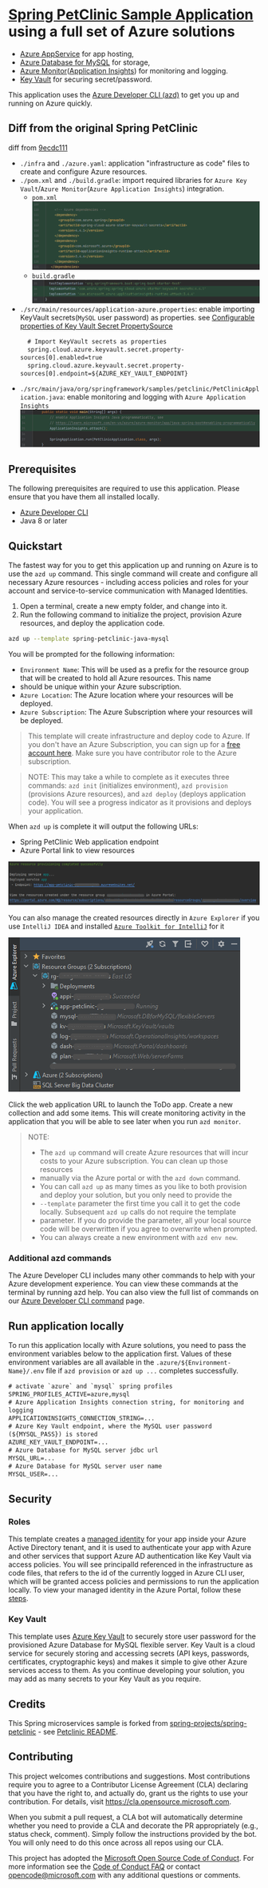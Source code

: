 # [Spring PetClinic Sample Application](https://github.com/spring-projects/spring-petclinic) using a full set of Azure solutions

* [Azure AppService](https://azure.microsoft.com/en-us/products/app-service/) for app hosting,
* [Azure Database for MySQL](https://azure.microsoft.com/en-us/products/mysql/) for storage,
* [Azure Monitor](https://azure.microsoft.com/en-us/products/monitor/)([Application Insights](https://learn.microsoft.com/en-us/azure/azure-monitor/app/app-insights-overview?tabs=net)) for monitoring and logging.
* [Key Vault](https://azure.microsoft.com/en-us/products/key-vault/) for securing secret/password.

This application uses the [Azure Developer CLI (azd)](https://learn.microsoft.com/en-us/azure/developer/azure-developer-cli/overview)
to get you up and running on Azure quickly.

## Diff from the original Spring PetClinic 
diff from [9ecdc111](https://github.com/spring-projects/spring-petclinic/commit/9ecdc1111e3da388a750ace41a125287d9620534)

* `./infra` and `./azure.yaml`: application "infrastructure as code" files to create and configure Azure resources.
* `./pom.xml` and `./build.gradle`: import required libraries for `Azure Key Vault`/`Azure Monitor`(`Azure Application Insights`) integration.
    * `pom.xml`
      ![diff of pom.xml](readme.assests/pom.xml.diff.png)
    * `build.gradle`
      ![diff of build.gradle](readme.assests/build.gradle.diff.png)
* `./src/main/resources/application-azure.properties`: enable importing KeyVault secrets(`MySQL` user password) as properties.
  see [Configurable properties of Key Vault Secret PropertySource](https://microsoft.github.io/spring-cloud-azure/current/reference/html/index.html#all-configurable-properties)
  ```properties
    # Import KeyVault secrets as properties
    spring.cloud.azure.keyvault.secret.property-sources[0].enabled=true
    spring.cloud.azure.keyvault.secret.property-sources[0].endpoint=${AZURE_KEY_VAULT_ENDPOINT}
  ```
* `./src/main/java/org/springframework/samples/petclinic/PetClinicApplication.java`: enable monitoring and logging with `Azure Application Insights`
  ![diff of PetClinicApplication.java](readme.assests/PetClinicApplication.java.diff.png)

## Prerequisites

The following prerequisites are required to use this application. Please ensure that you have them all installed locally.

* [Azure Developer CLI](https://learn.microsoft.com/en-us/azure/developer/azure-developer-cli/install-azd)
* Java 8 or later

## Quickstart

The fastest way for you to get this application up and running on Azure is to use the `azd up` command. This single command will create
and configure all necessary Azure resources - including access policies and roles for your account and service-to-service communication
with Managed Identities.

1. Open a terminal, create a new empty folder, and change into it.
2. Run the following command to initialize the project, provision Azure resources, and deploy the application code.

```bash
azd up --template spring-petclinic-java-mysql
```

You will be prompted for the following information:

- `Environment Name`: This will be used as a prefix for the resource group that will be created to hold all Azure resources. This name
- should be unique within your Azure subscription.
- `Azure Location`: The Azure location where your resources will be deployed.
- `Azure Subscription`: The Azure Subscription where your resources will be deployed.

> This template will create infrastructure and deploy code to Azure. If you don't have an Azure Subscription, you can sign up for
> a [free account here](https://azure.microsoft.com/free/). Make sure you have contributor role to the Azure subscription.

> NOTE: This may take a while to complete as it executes three commands: `azd init` (initializes environment), `azd provision`
> (provisions Azure resources), and `azd deploy` (deploys application code). You will see a progress indicator as it provisions and
> deploys your application.

When `azd up` is complete it will output the following URLs:

- Spring PetClinic Web application endpoint
- Azure Portal link to view resources

![azd up output](readme.assests/azd_up_output.png)

You can also manage the created resources directly in `Azure Explorer` if you use `IntelliJ IDEA` and installed 
[`Azure Toolkit for IntelliJ`](https://plugins.jetbrains.com/plugin/8053-azure-toolkit-for-intellij) for it

![azure explorer](readme.assests/azure_explorer.png)

Click the web application URL to launch the ToDo app. Create a new collection and add some items. This will create monitoring activity
in the application that you will be able to see later when you run `azd monitor`.

> NOTE:
>
> - The `azd up` command will create Azure resources that will incur costs to your Azure subscription. You can clean up those resources
> - manually via the Azure portal or with the `azd down` command.
> - You can call `azd up` as many times as you like to both provision and deploy your solution, but you only need to provide the
> - `--template` parameter the first time you call it to get the code locally. Subsequent `azd up` calls do not require the template
> - parameter. If you do provide the parameter, all your local source code will be overwritten if you agree to overwrite when prompted.
> - You can always create a new environment with `azd env new`.

### Additional azd commands

The Azure Developer CLI includes many other commands to help with your Azure development experience.
You can view these commands at the terminal by running azd help. You can also view the full list of
commands on our [Azure Developer CLI command](https://aka.ms/azure-dev/ref) page.

## Run application locally

To run this application locally with Azure solutions, you need to pass the environment variables below to the application first. Values of these
environment variables are all available in the `.azure/${Environment-Name}/.env` file if `azd provision` or `azd up ...` completes successfully.

```properties
# activate `azure` and `mysql` spring profiles
SPRING_PROFILES_ACTIVE=azure,mysql
# Azure Application Insights connection string, for monitoring and logging
APPLICATIONINSIGHTS_CONNECTION_STRING=...
# Azure Key Vault endpoint, where the MySQL user password (${MYSQL_PASS}) is stored
AZURE_KEY_VAULT_ENDPOINT=...
# Azure Database for MySQL server jdbc url
MYSQL_URL=...
# Azure Database for MySQL server user name
MYSQL_USER=...
```
## Security

### Roles

This template creates a [managed identity](https://docs.microsoft.com/azure/active-directory/managed-identities-azure-resources/overview)
for your app inside your Azure Active Directory tenant, and it is used to authenticate your app with Azure and other services
that support Azure AD authentication like Key Vault via access policies. You will see principalId referenced in the infrastructure
as code files, that refers to the id of the currently logged in Azure CLI user, which will be granted access policies and permissions
to run the application locally. To view your managed identity in the Azure Portal, follow these
[steps](https://docs.microsoft.com/azure/active-directory/managed-identities-azure-resources/how-to-view-managed-identity-service-principal-portal).

### Key Vault

This template uses [Azure Key Vault](https://docs.microsoft.com/azure/key-vault/general/overview) to securely store user password
for the provisioned Azure Database for MySQL flexible server. Key Vault is a cloud service for securely storing and accessing secrets
(API keys, passwords, certificates, cryptographic keys) and makes it simple to give other Azure services access to them. As you
continue developing your solution, you may add as many secrets to your Key Vault as you require.


## Credits

This Spring microservices sample is forked from
[spring-projects/spring-petclinic](https://github.com/spring-projects/spring-petclinic) - see [Petclinic README](./README-petclinic.md).

## Contributing

This project welcomes contributions and suggestions.  Most contributions require you to agree to a
Contributor License Agreement (CLA) declaring that you have the right to, and actually do, grant us
the rights to use your contribution. For details, visit https://cla.opensource.microsoft.com.

When you submit a pull request, a CLA bot will automatically determine whether you need to provide
a CLA and decorate the PR appropriately (e.g., status check, comment). Simply follow the instructions
provided by the bot. You will only need to do this once across all repos using our CLA.

This project has adopted the [Microsoft Open Source Code of Conduct](https://opensource.microsoft.com/codeofconduct/).
For more information see the [Code of Conduct FAQ](https://opensource.microsoft.com/codeofconduct/faq/) or
contact [opencode@microsoft.com](mailto:opencode@microsoft.com) with any additional questions or comments.
